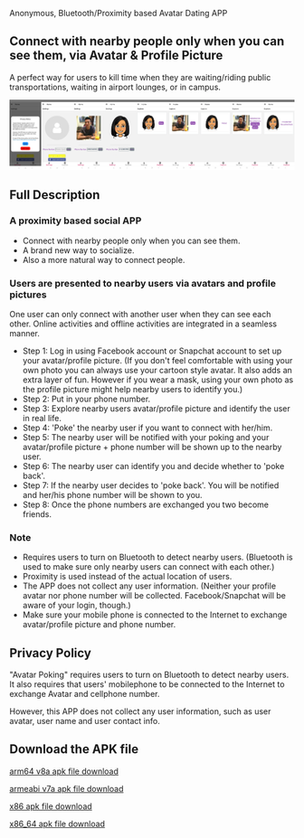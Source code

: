 
Anonymous, Bluetooth/Proximity based Avatar Dating APP
## Connect with nearby people only when you can see them, via Avatar & Profile Picture
A perfect way for users to kill time when they are waiting/riding public transportations, waiting in airport lounges, or in campus.

[![Avatar Poking Screenshot](Screenshot.png)](https://raw.githubusercontent.com/SeanXu1984/avatarpoking/gh-pages/Screenshot.png)

## Full Description
### A proximity based social APP
- Connect with nearby people only when you can see them.
- A brand new way to socialize.
- Also a more natural way to connect people.

### Users are presented to nearby users via avatars and profile pictures
One user can only connect with another user when they can see each other.
Online activities and offline activities are integrated in a seamless manner. 

- Step 1: Log in using Facebook account or Snapchat account to set up your avatar/profile picture. (If you don't feel comfortable with using your own photo you can always use your cartoon style avatar. It also adds an extra layer of fun. However if you wear a mask, using your own photo as the profile picture might help nearby users to identify you.)
- Step 2: Put in your phone number.
- Step 3: Explore nearby users avatar/profile picture and identify the user in real life.
- Step 4: 'Poke' the nearby user if you want to connect with her/him.
- Step 5: The nearby user will be notified with your poking and your avatar/profile picture + phone number will be shown up to the nearby user.
- Step 6: The nearby user can identify you and decide whether to 'poke back'.
- Step 7: If the nearby user decides to 'poke back'. You will be notified and her/his phone number will be shown to you.
- Step 8: Once the phone numbers are exchanged you two become friends.

### Note 
- Requires users to turn on Bluetooth to detect nearby users. (Bluetooth is used to make sure only nearby users can connect with each other.)
- Proximity is used instead of the actual location of users.
- The APP does not collect any user information. (Neither your profile avatar nor phone number will be collected. Facebook/Snapchat will be aware of your login, though.)
- Make sure your mobile phone is connected to the Internet to exchange avatar/profile picture and phone number.

## Privacy Policy
"Avatar Poking" requires users to turn on Bluetooth to detect nearby users. It also requires that users' mobilephone to be connected to the Internet to exchange Avatar and cellphone number.

However, this APP does not collect any user information, such as user avatar, user name and user contact info.

## Download the APK file
[arm64 v8a apk file download](https://raw.githubusercontent.com/SeanXu1984/avatarpoking/gh-pages/com.avatar.poking-v1.04(104)-arm64-v8a-release.apk)

[armeabi v7a apk file download](https://raw.githubusercontent.com/SeanXu1984/avatarpoking/gh-pages/com.avatar.poking-v1.04(104)-armeabi-v7a-release.apk)

[x86 apk file download](https://raw.githubusercontent.com/SeanXu1984/avatarpoking/gh-pages/com.avatar.poking-v1.04(104)-x86-release.apk)

[x86_64 apk file download](https://raw.githubusercontent.com/SeanXu1984/avatarpoking/gh-pages/com.avatar.poking-v1.04(104)-x86_64-release.apk)

